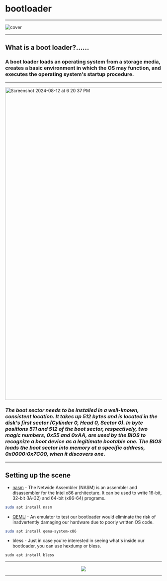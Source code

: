 # bootloader

---

![cover](https://github.com/user-attachments/assets/2c3b11f0-dbf5-4134-9506-14ab066e8297)

---
## **What is a boot loader?......**



### **A boot loader loads an operating system from a storage media, creates a basic environment in which the OS may function, and executes the operating system's startup procedure.**

---
<img width="1001" alt="Screenshot 2024-08-12 at 6 20 37 PM" src="https://github.com/user-attachments/assets/6a73716f-cd49-46b4-9d2f-a36a9ace6150">

### *The boot sector needs to be installed in a well-known, consistent location. It takes up 512 bytes and is located in the disk's first sector (Cylinder 0, Head 0, Sector 0). In byte positions 511 and 512 of the boot sector, respectively, two magic numbers, 0x55 and 0xAA, are used by the BIOS to recognize a boot device as a legitimate bootable one. The BIOS loads the boot sector into memory at a specific address, 0x0000:0x7C00, when it discovers one.*

---

## Setting up the scene

- [nasm](https://en.wikipedia.org/wiki/Netwide_Assembler) - The Netwide Assembler (NASM) is an assembler and disassembler for the Intel x86 architecture. It can be used to write 16-bit, 32-bit (IA-32) and 64-bit (x86-64) programs.


```bash
sudo apt install nasm
```

- [QEMU](https://www.qemu.org/docs/master/system/target-i386.html) - An emulator to test our bootloader would eliminate the risk of inadvertently damaging our hardware due to poorly written OS code.

```bash
sudo apt install qemu-system-x86
```
- bless - Just in case you're interested in seeing what's inside our bootloader, you can use hexdump or bless.

```
sudo apt install bless
```

---

<div align="center">
	<img src="https://github.com/user-attachments/assets/cd611059-eae7-4d28-b75d-1bc3eeb9daf3">
</div>

---

